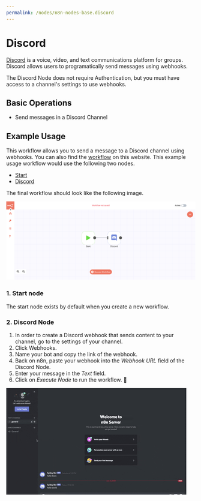 ```yaml
---
permalink: /nodes/n8n-nodes-base.discord
---
```


# Discord

[Discord](https://discord.com/) is a voice, video, and text communications platform for groups. Discord allows users to programatically send messages using webhooks.

The Discord Node does not require Authentication, but you must have access to a channel's settings to use webhooks.

## Basic Operations

- Send messages in a Discord Channel

## Example Usage

This workflow allows you to send a message to a Discord channel using webhooks. You can also find the [workflow](https://n8n.io/workflows/410) on this website. This example usage workflow would use the following two nodes.
- [Start](../../core-nodes/Start)
- [Discord]()

The final workflow should look like the following image.

![A workflow with the Discord node](./workflow.png)

### 1. Start node

The start node exists by default when you create a new workflow.

### 2. Discord Node

1. In order to create a Discord webhook that sends content to your channel, go to the settings of your channel.
2. Click Webhooks.
3. Name your bot and copy the link of the webhook.
4. Back on n8n, paste your webhook into the *Webhook URL* field of the Discord Node.
5. Enter your message in the *Text* field.
6. Click on *Execute Node* to run the workflow. :tada:

![GIF of Webhooks in Discord](./gif-of-webhooks-in-discord.gif)
